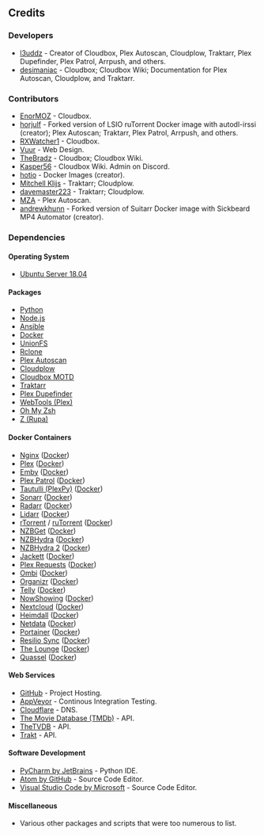 ## Credits

### Developers

* [l3uddz](https://github.com/l3uddz) - Creator of Cloudbox, Plex Autoscan, Cloudplow, Traktarr, Plex Dupefinder, Plex Patrol, Arrpush, and others.
* [desimaniac](https://github.com/desimaniac) - Cloudbox; Cloudbox Wiki; Documentation for Plex Autoscan, Cloudplow, and Traktarr.

### Contributors

* [EnorMOZ](https://github.com/EnorMOZ) - Cloudbox.
* [horjulf](https://github.com/horjulf) - Forked version of LSIO ruTorrent Docker image with autodl-irssi (creator); Plex Autoscan; Traktarr, Plex Patrol, Arrpush, and others.
* [RXWatcher1](https://github.com/RXWatcher1) - Cloudbox.
* [Vuur](https://github.com/vuur) -  Web Design.
* [TheBradz](https://github.com/TheBradz) - Cloudbox; Cloudbox Wiki.
* [Kasper56](https://github.com/After-Shock) - Cloudbox Wiki. Admin on Discord.
* [hotio](https://github.com/hotio) - Docker Images (creator).
* [Mitchell Klijs](https://github.com/mitchellklijs) - Traktarr; Cloudplow.
* [davemaster223](https://github.com/daghaian) - Traktarr; Cloudplow.
* [MZA](https://github.com/mza921) - Plex Autoscan.
* [andrewkhunn](https://github.com/andrewkhunn) - Forked version of Suitarr Docker image with Sickbeard MP4 Automator (creator).


### Dependencies

#### Operating System

* [Ubuntu Server 18.04](https://www.ubuntu.com/download/server)

#### Packages

* [Python](https://www.python.org/)
* [Node.js](https://nodejs.org/en/)
* [Ansible](https://www.ansible.com/)
* [Docker](https://www.docker.com/community-edition)
* [UnionFS](http://manpages.ubuntu.com/manpages/trusty/man8/unionfs-fuse.8.html)
* [Rclone](https://rclone.org)
* [Plex Autoscan](https://github.com/l3uddz/plex_autoscan)
* [Cloudplow](https://github.com/l3uddz/cloudplow)
* [Cloudbox MOTD](https://github.com/Cloudbox/cloudbox_motd)
* [Traktarr](https://github.com/l3uddz/traktarr)
* [Plex Dupefinder](https://github.com/l3uddz/plex_dupefinder)
* [WebTools (Plex)](https://github.com/ukdtom/WebTools.bundle)
* [Oh My Zsh](https://github.com/robbyrussell/oh-my-zsh)
* [Z (Rupa)](https://github.com/rupa/z)

#### Docker Containers

* [Nginx](https://github.com/jwilder/nginx-proxy) ([Docker](https://hub.docker.com/r/jwilder/nginx-proxy/))
* [Plex](https://www.plex.tv) ([Docker](https://github.com/plexinc/pms-docker))
* [Emby](https://emby.media/) ([Docker](https://hub.docker.com/r/emby/embyserver/))
* [Plex Patrol](https://github.com/l3uddz/plex_patrol) ([Docker](https://hub.docker.com/r/emby/embyserver/))
* [Tautulli (PlexPy)](http://tautulli.com/) ([Docker](https://github.com/Tautulli/Tautulli-Docker))
* [Sonarr](https://sonarr.tv) ([Docker](https://github.com/hotio/docker-sonarr))
* [Radarr](https://radarr.video) ([Docker](https://github.com/hotio/docker-radarr))
* [Lidarr](https://lidarr.audio) ([Docker](https://github.com/hotio/docker-lidarr))
* [rTorrent](https://github.com/rakshasa/rtorrent/wiki) / [ruTorrent](https://github.com/Novik/ruTorrent)  ([Docker](https://github.com/horjulf/docker-rutorrent-autodl))
* [NZBGet](https://nzbget.net) ([Docker](https://github.com/hotio/docker-nzbget))
* [NZBHydra](https://github.com/theotherp/nzbhydra) ([Docker](https://github.com/linuxserver/docker-hydra))
* [NZBHydra 2](https://github.com/theotherp/nzbhydra2) ([Docker](https://github.com/hotio/docker-nzbhydra2))
* [Jackett](https://github.com/Jackett/Jackett) ([Docker](https://github.com/hotio/docker-jackett))
* [Plex Requests](https://github.com/lokenx/plexrequests-meteor) ([Docker](https://github.com/linuxserver/docker-plexrequests))
* [Ombi](https://ombi.io) ([Docker](https://github.com/hotio/docker-ombi))
* [Organizr](https://github.com/causefx/Organizr) ([Docker](https://github.com/linuxserver/docker-organizr))
* [Telly](https://github.com/tombowditch/telly) ([Docker](https://hub.docker.com/r/tombowditch/telly/))
* [NowShowing](https://github.com/ninthwalker/NowShowing) ([Docker](https://hub.docker.com/r/ninthwalker/nowshowing/))
* [Nextcloud](https://nextcloud.com) ([Docker](https://hub.docker.com/r/linuxserver/nextcloud/))
* [Heimdall](https://github.com/linuxserver/Heimdall) ([Docker](https://hub.docker.com/r/linuxserver/heimdall/))
* [Netdata](https://my-netdata.io) ([Docker](https://github.com/titpetric/netdata))
* [Portainer](https://portainer.io) ([Docker](https://hub.docker.com/r/portainer/portainer/))
* [Resilio Sync](https://www.resilio.com) ([Docker](https://hub.docker.com/r/resilio/sync/))
* [The Lounge](https://thelounge.chat) ([Docker](https://hub.docker.com/r/linuxserver/thelounge/))
* [Quassel](https://quassel-irc.org) ([Docker](https://github.com/linuxserver/docker-quassel-core))

#### Web Services

* [GitHub](https://github.com) - Project Hosting.
* [AppVeyor](https://www.appveyor.com/) - Continous Integration Testing.
* [Cloudflare](https://www.cloudflare.com) - DNS.
* [The Movie Database (TMDb)](https://www.themoviedb.org) - API.
* [TheTVDB](https://www.thetvdb.com) - API.
* [Trakt](https://trakt.tv) - API.

#### Software Development
* [PyCharm by JetBrains](https://www.jetbrains.com/pycharm/) - Python IDE.
* [Atom by GitHub](https://atom.io) - Source Code Editor.
* [Visual Studio Code by Microsoft](https://code.visualstudio.com/) - Source Code Editor.

#### Miscellaneous

* Various other packages and scripts that were too numerous to list.
